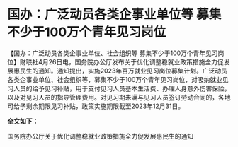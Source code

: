 # 国办：广泛动员各类企事业单位等 募集不少于100万个青年见习岗位

【国办：广泛动员各类企事业单位、社会组织等
募集不少于100万个青年见习岗位】财联社4月26日电，国务院办公厅发布关于优化调整稳就业政策措施全力促发展惠民生的通知。通知提出，实施2023年百万就业见习岗位募集计划。广泛动员各类企事业单位、社会组织等，募集不少于100万个青年见习岗位，对吸纳就业见习人员的给予见习补贴，用于支付见习人员基本生活费、办理人身意外伤害保险，以及对见习人员的指导管理费用。对见习期未满与见习人员签订劳动合同的，各地可给予剩余期限见习补贴，政策实施期限截至2023年12月31日。

**全文如下：**

国务院办公厅关于优化调整稳就业政策措施全力促发展惠民生的通知

